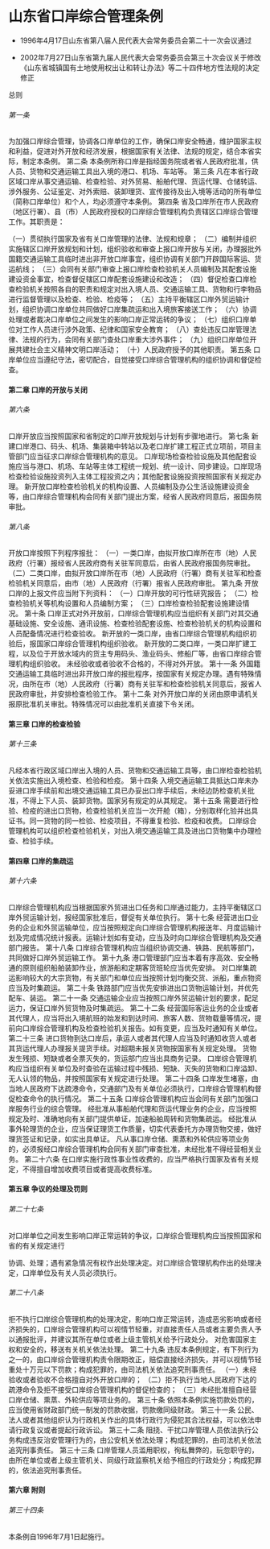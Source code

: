 # 山东省口岸综合管理条例

- 1996年4月17日山东省第八届人民代表大会常务委员会第二十一次会议通过

- 2002年7月27日山东省第九届人民代表大会常务委员会第三十次会议关于修改《山东省城镇国有土地使用权出让和转让办法》等二十四件地方性法规的决定修正

<!-- INFO END -->

总则

###### 第一条

为加强口岸综合管理，协调各口岸单位的工作，确保口岸安全畅通，维护国家主权和利益，促进对外开放和经济发展，根据国家有关法律、法规的规定，结合本省实际，制定本条例。 第二条 本条例所称口岸是指经国务院或者省人民政府批准，供人员、货物和交通运输工具出入境的港口、机场、车站等。 第三条 凡在本省行政区域口岸从事交通运输、检查检验、对外贸易、船舶代理、货运代理、仓储转运、涉外服务、公证鉴定、对外索赔、装卸理货、宣传接待及出入境等活动的所有单位（简称口岸单位）和个人，均必须遵守本条例。 第四条 省及口岸所在市人民政府（地区行署）、县（市）人民政府授权的口岸综合管理机构负责辖区口岸综合管理工作。其职责是：

（一）贯彻执行国家及省有关口岸管理的法律、法规和规章； （二）编制并组织实施辖区口岸开放规划和计划，组织验收和审查上报口岸开放与关闭，办理报批外国籍交通运输工具临时进出非开放口岸事宜，组织协调有关部门开辟国际客运、货运航线； （三）会同有关部门审查上报口岸检查检验机关人员编制及其配套设施建设资金事宜，检查督促辖区口岸配套设施建设和改造； （四）督促检查口岸检查检验机关按照各自的职责和规定对出入境人员、交通运输工具、货物和行李物品进行监督管理以及检查、检验、检疫等； （五）主持平衡辖区口岸外贸运输计划，组织协调口岸单位共同做好口岸集疏运和出入境旅客接送工作； （六）协调处理或者裁决口岸单位之间发生的影响口岸正常运转的争议； （七）组织口岸单位对工作人员进行涉外政策、纪律和国家安全教育； （八）查处违反口岸管理法律、法规的行为，会同有关部门查处口岸重大涉外事件； （九）组织口岸单位开展共建社会主义精神文明口岸活动； （十）人民政府授予的其他职责。 第五条 口岸单位应当遵纪守法，密切配合，自觉接受口岸综合管理机构的组织协调和督促检查。

#### 第二章 口岸的开放与关闭

###### 第六条

口岸开放应当按照国家和省制定的口岸开放规划与计划有步骤地进行。 第七条 新建口岸港口、码头、机场、集装箱中转站以及老口岸扩建工程正式立项前，项目主管部门应当征求口岸综合管理机构的意见。 口岸现场检查检验设施及其他配套设施应当与港口、机场、车站等主体工程统一规划、统一设计、同步建设。口岸现场检查检验设施投资列入主体工程投资之内；其他配套设施投资按照国家有关规定办理。 新开放口岸检查检验机关的机构设置、人员编制及办公生活设施建设资金等，由口岸综合管理机构会同有关部门提出方案，经省人民政府同意后，报国务院审批。

###### 第八条

开放口岸按照下列程序报批： （一）一类口岸，由拟开放口岸所在市（地）人民政府（行署）报经省人民政府商有关驻军同意后，由省人民政府报国务院审批。 （二）二类口岸，由拟开放口岸所在市（地）人民政府（行署）商有关驻军和检查检验机关同意后，由市（地）人民政府（行署）报省人民政府审批。 第九条 开放口岸的上报文件应当附下列资料： （一）口岸开放的可行性研究报告； （二）检查检验机关等机构设置和人员编制方案； （三）口岸检查检验配套设施建设情况。 第十条 口岸正式对外开放前，口岸综合管理机构应当组织有关部门对其交通基础设施、安全设施、通讯设施、检查检验配套设施、检查检验机关的机构设置和人员配备情况进行检查验收。 新开放的一类口岸，由省口岸综合管理机构组织初验后，报国家口岸综合管理机构组织验收。 新开放的二类口岸，一类口岸扩建工程，以及位于开放水域内的货主专用码头、渔业码头、修船厂等，由省口岸综合管理机构组织验收。 未经验收或者验收不合格的，不得对外开放。 第十一条 外国籍交通运输工具临时进出非开放口岸的报批程序，按国家有关规定办理。遇有特殊情况，由所在市（地）人民政府（行署）商有关驻军和检查检验机关同意后，报省人民政府审批，并安排检查检验工作。 第十二条 对外开放口岸的关闭由原申请机关报原批准机关审批。特殊情况可以由批准机关直接下令关闭。

#### 第三章 口岸的检查检验

###### 第十三条

凡经本省行政区域口岸出入境的人员、货物和交通运输工具等，由口岸检查检验机关依法实施出入境检查、检验和检疫。 第十四条 入境交通运输工具抵达口岸未办妥进口岸手续前和出境交通运输工具已办妥出口岸手续后，未经边防检查机关批准，不得上下人员、装卸货物。国家另有规定的从其规定。 第十五条 需要进行检验、检疫的进出口货物，检查检验机关应当一次开舱（箱），分别取样化验并出具证书。同一货物的同一检验、检疫项目，不得重复检验、检疫和收费。 口岸综合管理机构可以组织检查检验机关，对出入境交通运输工具及进出口货物集中办理检查、检验手续。

#### 第四章 口岸的集疏运

###### 第十六条

口岸综合管理机构应当根据国家外贸进出口任务和口岸通过能力，主持平衡辖区口岸外贸运输计划，报经国家批准后，督促有关单位执行。 第十七条 经营进出口业务的企业和外贸运输单位，应当按照规定向口岸综合管理机构报送年、月度运输计划及完成情况统计报表。运输计划如有变动，应当及时向口岸综合管理机构及交通部门报告。 第十八条 口岸综合管理机构应当组织协调交通、铁路、民航等部门，共同做好口岸外贸运输工作。 第十九条 港口管理部门应当本着有序高效、安全畅通的原则组织船舶装卸作业，旅游船和定期客货班轮应当优先安排。 对口岸集疏运影响较大的大宗货物，有关部门和单位应当按照计划均衡交货、派船，重点物资应当及时集疏运。 第二十条 铁路部门应当优先安排进出口货物运输计划，并优先配车、装运。 第二十一条 交通运输企业应当按照口岸外贸运输计划的要求，配足运力，保证口岸外贸货物及时集疏运。 第二十二条 经营国际客运业务的企业或者其代理人，应当将出入境航班的始发和到达时间、旅客人数、货物载量等情况，提前向口岸综合管理机构及检查检验机关报告。如有变更，应当及时通知有关单位。 第二十三条 进口货物到达口岸后，承运人或者其代理人应当及时通知收货人或者其货运代理人办理报关提货手续。对超期未报关货物按国家有关规定处理。 货物发生残损、短缺或者全票灭失的，货运部门应当出具商务记录。 口岸综合管理机构应当组织有关单位及时查验在运输过程中残损、短缺、灭失的货物和口岸溢卸、无人认领的物品，并按照国家有关规定进行处理。 第二十四条 口岸发生堵塞，由当地人民政府下达疏港命令，交通部门及有关单位必须执行，口岸综合管理机构督促检查命令的执行情况。 第二十五条 口岸综合管理机构应当会同有关部门加强口岸服务行业的综合管理。 经批准从事船舶代理和货运代理业务的企业，应当按照规定及时、准确地向有关部门提供单证，加速船舶周转和货物集疏运。 经批准从事外轮理货的企业，应当保证理货工作质量，切实代表委托方办理货物交接，做好理货签证和记录，如实出具单证。 凡从事口岸仓储、熏蒸和外轮供应等项业务的，必须报经口岸综合管理机构会同有关部门审查批准，未经批准不得经营相关业务。 第二十六条 在口岸实施行政性事业性收费的，应当严格执行国家及省有关规定，不得擅自增加收费项目或者提高收费标准。

#### 第五章 争议的处理及罚则

###### 第二十七条

对口岸单位之间发生影响口岸正常运转的争议，口岸综合管理机构应当按照国家和省的有关规定进行

协调、处理；遇有紧急情况有权作出处理决定。对口岸综合管理机构作出的处理决定，口岸单位及有关人员必须执行。

###### 第二十八条

拒不执行口岸综合管理机构的处理决定，影响口岸正常运转，造成恶劣影响或者经济损失的，口岸综合管理机构可以视情节轻重，对直接责任人员或者主要负责人予以通报批评，并建议其所在单位或者上级主管机关给予行政处分。 对危害国家主权和安全的，移送有关机关依法处理。 第二十九条 违反本条例规定，有下列行为之一的，由口岸综合管理机构责令限期改正，赔偿直接经济损失，并可以视情节轻重处十万元以下罚款；构成犯罪的，由司法机关依法追究刑事责任。 （一）未经验收或者验收不合格擅自对外开放口岸的； （二）拒不执行当地人民政府下达的疏港命令及拒不接受口岸综合管理机构的督促检查的； （三）未经批准擅自经营口岸仓储、熏蒸、外轮供应等项业务的。 第三十条 依照本条例实施罚款处罚的，应当使用省财政部门统一制发的罚款收据，罚款缴同级财政。 第三十一条 公民、法人或者其他组织认为行政机关作出的具体行政行为侵犯其合法权益，可以依法申请行政复议或者提起行政诉讼。 第三十二条 阻挠、干扰口岸管理人员依法执行公务构成违反治安管理行为的，由公安机关依法处理；构成犯罪的，由司法机关依法追究刑事责任。 第三十三条 口岸管理人员滥用职权，徇私舞弊的，玩忽职守的，由所在单位或者上级主管机关、同级行政监察机关给予相应的行政处分；构成犯罪的，依法追究刑事责任。

#### 第六章 附则

###### 第三十四条

本条例自1996年7月1日起施行。
